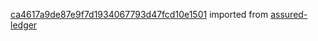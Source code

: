 [ca4617a9de87e9f7d1934067793d47fcd10e1501](https://github.com/insolar/assured-ledger/commit/ca4617a9de87e9f7d1934067793d47fcd10e1501) imported from [assured-ledger](https://github.com/insolar/assured-ledger)
